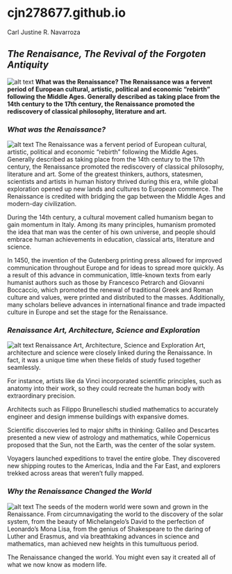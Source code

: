 # cjn278677.github.io
Carl Justine R. Navarroza
## _The Renaisance, The Revival of the Forgoten Antiquity_
![alt text](https://alchetron.com/cdn/classical-antiquity-0fbe6be6-ec09-454b-af1d-f1fc07808a8-resize-750.jpeg)
**What was the Renaissance? The Renaissance was a fervent period of European cultural, artistic, political and economic “rebirth” following the Middle Ages. Generally described as taking place from the 14th century to the 17th century, the Renaissance promoted the rediscovery of classical philosophy, literature and art.**
### _What was the Renaissance?_
![alt text](https://collectionapi.metmuseum.org/api/collection/v1/iiif/383095/741130/main-image)
The Renaissance was a fervent period of European cultural, artistic, political and economic “rebirth” following the Middle Ages. Generally described as taking place from the 14th century to the 17th century, the Renaissance promoted the rediscovery of classical philosophy, literature and art. Some of the greatest thinkers, authors, statesmen, scientists and artists in human history thrived during this era, while global exploration opened up new lands and cultures to European commerce. The Renaissance is credited with bridging the gap between the Middle Ages and modern-day civilization.

During the 14th century, a cultural movement called humanism began to gain momentum in Italy. Among its many principles, humanism promoted the idea that man was the center of his own universe, and people should embrace human achievements in education, classical arts, literature and science.

In 1450, the invention of the Gutenberg printing press allowed for improved communication throughout Europe and for ideas to spread more quickly. As a result of this advance in communication, little-known texts from early humanist authors such as those by Francesco Petrarch and Giovanni Boccaccio, which promoted the renewal of traditional Greek and Roman culture and values, were printed and distributed to the masses. Additionally, many scholars believe advances in international finance and trade impacted culture in Europe and set the stage for the Renaissance.
### _Renaissance Art, Architecture, Science and Exploration_
![alt text](https://upload.wikimedia.org/wikipedia/commons/thumb/2/22/The-Last-Supper-Restored-Da-Vinci_32x16.jpg/2560px-The-Last-Supper-Restored-Da-Vinci_32x16.jpg)
Renaissance Art, Architecture, Science and Exploration
Art, architecture and science were closely linked during the Renaissance. In fact, it was a unique time when these fields of study fused together seamlessly.

For instance, artists like da Vinci incorporated scientific principles, such as anatomy into their work, so they could recreate the human body with extraordinary precision.

Architects such as Filippo Brunelleschi studied mathematics to accurately engineer and design immense buildings with expansive domes.

Scientific discoveries led to major shifts in thinking: Galileo and Descartes presented a new view of astrology and mathematics, while Copernicus proposed that the Sun, not the Earth, was the center of the solar system.

Voyagers launched expeditions to travel the entire globe. They discovered new shipping routes to the Americas, India and the Far East, and explorers trekked across areas that weren’t fully mapped.
### _Why the Renaissance Changed the World_
![alt text](https://brilliantio.com/wp-content/uploads/2023/08/how-did-the-renaissance-change-mans-view-of-the-world_260.png)
The seeds of the modern world were sown and grown in the Renaissance. From circumnavigating the world to the discovery of the solar system, from the beauty of Michelangelo’s David to the perfection of Leonardo’s Mona Lisa, from the genius of Shakespeare to the daring of Luther and Erasmus, and via breathtaking advances in science and mathematics, man achieved new heights in this tumultuous period. 

The Renaissance changed the world. You might even say it created all of what we now know as modern life. 

